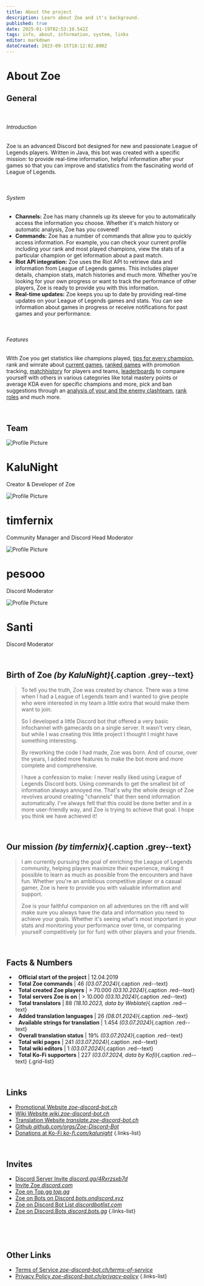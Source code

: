 ```yaml
---
title: About the project
description: Learn about Zoe and it's background.
published: true
date: 2025-01-19T02:53:19.542Z
tags: info, about, information, system, links
editor: markdown
dateCreated: 2023-09-15T18:12:02.890Z
---
```


# About Zoe

## General

<br>

###### Introduction

Zoe is an advanced Discord bot designed for new and passionate League of Legends players. Written in Java, this bot was created with a specific mission: to provide real-time information, helpful information after your games so that you can improve and statistics from the fascinating world of League of Legends.

<br>

###### System
- **Channels:** Zoe has many channels up its sleeve for you to automatically access the information you choose. Whether it's match history or automatic analysis, Zoe has you covered!
- **Commands:** Zoe has a number of commands that allow you to quickly access information. For example, you can check your current profile including your rank and most played champions, view the stats of a particular champion or get information about a past match.
- **Riot API integration:** Zoe uses the Riot API to retrieve data and information from League of Legends games. This includes player details, champion stats, match histories and much more. Whether you're looking for your own progress or want to track the performance of other players, Zoe is ready to provide you with this information.
- **Real-time updates:** Zoe keeps you up to date by providing real-time updates on your League of Legends games and stats. You can see information about games in progress or receive notifications for past games and your performance.

<br>

###### Features
With Zoe you get statistics like champions played, [tips for every champion](/en/features/champion-analysis), rank and winrate about [current games](/en/features/infochannel), [ranked games](/en/features/rankchannel) with promotion tracking,  [matchhistory](/en/features/matchhistorychannel) for players and teams, [leaderboards](/en/features/leaderboards) to compare yourself with others in various categories like total mastery points or average KDA even for specific champions and more, pick and ban suggestions through an [analysis of your and the enemy clashteam](/en/features/clashchannel), [rank roles](/en/features/rankroles) and much more. 

<br>

## Team
<div class="profiles-wrapper">
  <div class="profile-container">
    <div class="banner" style="background-image: url('https://cdn.discordapp.com/banners/228541163966038016/a_94be0b6f71f6c8abf2ea8ed5162b4d12.gif?size=1024');"></div> 
    <div class="profile-content">
      <img class="profile-picture" src="https://cdn.discordapp.com/avatars/228541163966038016/da622447f7677a6c518919f39647a3ad.png?size=1024" alt="Profile Picture"> 
      <div class="profile-info">
        <h1>KaluNight</h1>
        <p>Creator & Developer of Zoe</p>
      </div>
    </div>
  </div>
  <div class="profile-container">
    <div class="banner" style="background-image: url('https://cdn.discordapp.com/banners/589773984447463434/34b80da188c5c0fb56c2f03eb224cc68.png?size=1024');"></div> 
    <div class="profile-content">
      <img class="profile-picture" src="https://cdn.discordapp.com/avatars/589773984447463434/fe5a7d840e6841ba0e04c949ee5bb23f.png?size=1024" alt="Profile Picture"> 
      <div class="profile-info">
        <h1>timfernix</h1>
        <p>Community Manager and Discord Head Moderator</p>
      </div>
    </div>
  </div>
  <div class="profile-container">
    <div class="banner" style="background-image: url('https://cdn.discordapp.com/banners/557297296526671872/a_b4ed82118b949ad8062d97c88dceb656.gif?size=1024');"></div> 
    <div class="profile-content">
      <img class="profile-picture" src="https://cdn.discordapp.com/avatars/557297296526671872/a81038d05900dc2b3d6a55b9d0bf9aea.png?size=1024" alt="Profile Picture"> 
      <div class="profile-info">
        <h1>pesooo</h1>
        <p>Discord Moderator</p>
      </div>
    </div>
  </div>
  <div class="profile-container">
    <div class="banner" style="background-image: url('banner4.jpg');"></div> 
    <div class="profile-content">
      <img class="profile-picture" src="https://cdn.discordapp.com/avatars/323247267802906624/4a4519bcd8d228504d91094d56a54123.png?size=1024" alt="Profile Picture"> 
      <div class="profile-info">
        <h1>Santi</h1>
        <p>Discord Moderator</p>
      </div>
    </div>
  </div>
</div>
<br>

## Birth of Zoe *(by KaluNight)*{.caption .grey--text}
> To tell you the truth, Zoe was created by chance. There was a time when I had a League of Legends team and I wanted to give people who were interested in my team a little extra that would make them want to join.
>
> So I developed a little Discord bot that offered a very basic infochannel with gamecards on a single server. It wasn't very clean, but while I was creating this little project I thought I might have something interesting.
>
> By reworking the code I had made, Zoe was born. And of course, over the years, I added more features to make the bot more and more complete and comprehensive.
>
> I have a confession to make: I never really liked using League of Legends Discord bots. Using commands to get the smallest bit of information always annoyed me. That's why the whole design of Zoe revolves around creating "channels" that then send information automatically. I've always felt that this could be done better and in a more user-friendly way, and Zoe is trying to achieve that goal. I hope you think we have achieved it!

<br>

## Our mission *(by timfernix)*{.caption .grey--text}
> I am currently pursuing the goal of enriching the League of Legends community, helping players maximize their experience, making it possible to learn as much as possible from the encounters and have fun. Whether you're an ambitious competitive player or a casual gamer, Zoe is here to provide you with valuable information and support.
>
> Zoe is your faithful companion on all adventures on the rift and will make sure you always have the data and information you need to achieve your goals.
Whether it's seeing what's most important in your stats and monitoring your performance over time, or comparing yourself competitively (or for fun) with other players and your friends.

<br>

## Facts & Numbers

- <i class="mdi mdi-calendar"></i>  &nbsp; **Official start of the project** | 12.04.2019	
- <i class="mdi mdi-slash-forward-box"></i>  &nbsp; **Total Zoe commands** | 46 *(03.07.2024)*{.caption .red--text}
- <i class="mdi mdi-account"></i>  &nbsp; **Total created Zoe players** | > 70.000 *(03.10.2024)*{.caption .red--text}
- <i class="mdi mdi-server"></i>  &nbsp; **Total servers Zoe is on** | > 10.000 *(03.10.2024)*{.caption .red--text}
- <i class="mdi mdi-account"></i>  &nbsp; **Total translators** | 88 *(18.10.2023, data by Weblate)*{.caption .red--text}
- <i class="mdi mdi-translate"></i>  &nbsp; **Added translation languages** | 26 *(08.01.2024)*{.caption .red--text}
- <i class="mdi mdi-translate"></i>  &nbsp; **Available strings for translation** | 1.454 *(03.07.2024)*{.caption .red--text}	
- <i class="mdi mdi-translate"></i>  &nbsp; **Overall translation status** | 19% *(03.07.2024)*{.caption .red--text}
- <i class="mdi mdi-library"></i>  &nbsp; **Total wiki pages** | 241 *(03.07.2024)*{.caption .red--text}
- <i class="mdi mdi-account"></i>  &nbsp; **Total wiki editors** | 1 *(03.07.2024)*{.caption .red--text}
- <i class="mdi mdi-gift"></i>  &nbsp; **Total Ko-Fi supporters** | 227 *(03.07.2024, data by Kofi)*{.caption .red--text}
{.grid-list}

<br>

## Links
- [<i class="mdi mdi-home"></i> Promotional Website *zoe-discord-bot.ch*](https://zoe-discord-bot.ch/)
- [<i class="mdi mdi-library"></i> Wiki Website *wiki.zoe-discord-bot.ch*](https://wiki.zoe-discord-bot.ch/en/home/)
- [<i class="mdi mdi-translate"></i> Translation Website *translate.zoe-discord-bot.ch*](https://translate.zoe-discord-bot.ch/)
- [<i class="mdi mdi-code-braces"></i> Github *github.com/orgs/Zoe-Discord-Bot*](https://github.com/orgs/Zoe-Discord-Bot/)
- [<i class="mdi mdi-gift"></i> Donations at Ko-Fi *ko-fi.com/kalunight*](https://ko-fi.com/kalunight)
{.links-list}

<br>

## Invites
- [Discord Server Invite *discord.gg/4Rxrzsxb7d*](https://discord.gg/4Rxrzsxb7d)
- [Invite Zoe *discord.com*](https://discord.com/oauth2/authorize?client_id=550737379460382752&scope=bot%20applications.commands&permissions=397553298512&response_type=code&redirect_uri=https%3A%2F%2Fzoe-discord-bot.ch%2FThanksYou.html)
- [Zoe on Top.gg *top.gg*](https://top.gg/bot/550737379460382752)
- [Zoe on Bots on Discord *bots.ondiscord.xyz*](https://bots.ondiscord.xyz/bots/550737379460382752)
- [Zoe on Discord Bot List *discordbotlist.com*](https://discordbotlist.com/bots/zoe)
- [Zoe on Discord.Bots *discord.bots.gg*](https://discord.bots.gg/bots/550737379460382752)
{.links-list}

<br><br><br>

## Other Links
- [<i class="mdi mdi-shield-check-outline"></i> Terms of Service *zoe-discord-bot.ch/terms-of-service*](https://zoe-discord-bot.ch/terms-of-service.html)
- [<i class="mdi mdi-shield-lock-outline"></i> Privacy Policy *zoe-discord-bot.ch/privacy-policy*](https://zoe-discord-bot.ch/privacy-policy.html)
{.links-list}